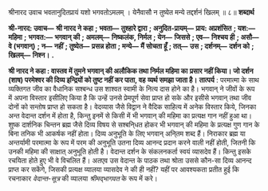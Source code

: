  

श्रीनारद उवाच भवतानुदितप्रायं यशो भगवतोऽमलम् । येनैवासौ न तुष्येत मन्ये तद्दर्शनं खिलम् ॥ ८॥ **शब्दार्थ** 

**श्री-नारद: उवाच—** **श्री नारद ने कहा** **; भवता—** **तुश्हारे द्वारा** **; अनुदित-प्रायम्—** **प्राय: अप्रशंसित** **; यश:—** **महिमा** **;** **भगवत:—** **भगवान् की** **; अमलम्—** **निष्कलंक, निर्मल** **; येन—** **जिससे** **; एव—** **निश्चय ही** **; असौ—** **वे (भगवान्)** **; न—** **नहीं** **; तुष्येत—** **प्रसन्न होता** **; मन्ये—** **मैं सोचता हूँ** **; तत्—** **उस** **; दर्शनम्—** **दर्शन को** **; खिलम्—** **निश्न।** **.** 

**श्री नारद ने कहा : वास्तव में तुमने भगवान् की अलौकिक तथा निर्मल महिमा का** **प्रसार नहीं किया। जो दर्शन (शाष) परमेश्वर की दिव्य इन्द्रियों को तुष्ट नहीं कर पाता, वह** **व्यर्थ समझा जाता है।** **तात्पर्य** : परमात्मा के साथ व्यक्तिगत जीव का वैधानिक सश्बन्ध उस शाश्वत स्वामी के नित्य दास होने का है। भगवान् ने जीवों के रूप में अपना विस्तार इसीलिए किया है कि उन्हें उनसे प्रेमपूर्ण सेवा प्राप्त हो सके और इसीसे भगवान् तथा जीव दोनों को सन्तोष प्राप्त हो सकता है। वेदव्यास जैसे विद्वान ने वैदिक साहित्य में अनेक विस्तार किये, जिनका अन्त वेदान्त दर्शन में होता है, किन्तु इनमें से किसी में भी भगवान् की महिमा का प्रत्यक्ष गान नहीं हुआ था। शुष्क दार्शनिक चिन्तन ब्रह्म जैसे दिव्य विषय से सश्बनि्धत होकर भी भगवान् की महिमा के प्रत्यक्ष गुण गान के बिना तनिक भी आकर्षक नहीं होता। दिव्य अनुभूति के लिए भगवान् अनि्तम शब्द हैं। निराकार ब्रह्म या अन्तर्यामी परमात्मा के रूप में परम की अनुभूति उतना दिव्य आनन्द प्रदान करने वाली नहीं होती, जितनी कि उनकी महिमा की साक्षात् अनुभूति होती है। वेदान्त दर्शन के संकलनकर्ता स्वयं व्यासदेव हैं। किन्तु इसके रचयिता होते हुए भी वे विचलित हैं। अतएव उस वेदान्त के पाठक तथा श्रोता उससे कौन-सा दिव्य आनन्द प्राप्त कर सकेंगे, जिसकी प्रत्यक्ष व्यालया व्यासदेव ने की ही नहीं? यहीं पर आवश्यकता प्रतीत हुई कि रचनाकार *वेदान्त-सूत्र* की व्यालया *श्रीमद्भागवत* के रूप में करे। 